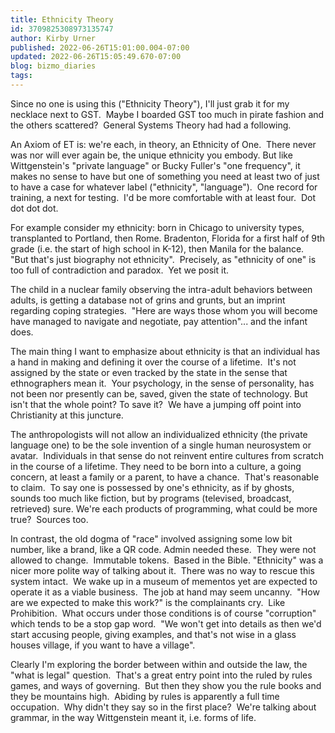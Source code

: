 ```yaml
---
title: Ethnicity Theory
id: 3709825308973135747
author: Kirby Urner
published: 2022-06-26T15:01:00.004-07:00
updated: 2022-06-26T15:05:49.670-07:00
blog: bizmo_diaries
tags: 
---
```


Since no one is using this ("Ethnicity Theory"), I'll just grab it for my necklace next to GST.  Maybe I boarded GST too much in pirate fashion and the others scattered?  General Systems Theory had had a following.

An Axiom of ET is: we're each, in theory, an Ethnicity of One.  There never was nor will ever again be, the unique ethnicity you embody. But like Wittgenstein's "private language" or Bucky Fuller's "one frequency", it makes no sense to have but one of something you need at least two of just to have a case for whatever label ("ethnicity", "language").  One record for training, a next for testing.  I'd be more comfortable with at least four.  Dot dot dot dot.

For example consider my ethnicity: born in Chicago to university types, transplanted to Portland, then Rome. Bradenton, Florida for a first half of 9th grade (i.e. the start of high school in K-12), then Manila for the balance.  "But that's just biography not ethnicity".  Precisely, as "ethnicity of one" is too full of contradiction and paradox.  Yet we posit it.

The child in a nuclear family observing the intra-adult behaviors between adults, is getting a database not of grins and grunts, but an imprint regarding coping strategies.  "Here are ways those whom you will become have managed to navigate and negotiate, pay attention"... and the infant does.

The main thing I want to emphasize about ethnicity is that an individual has a hand in making and defining it over the course of a lifetime.  It's not assigned by the state or even tracked by the state in the sense that ethnographers mean it.  Your psychology, in the sense of personality, has not been nor presently can be, saved, given the state of technology. But isn't that the whole point? To save it?  We have a jumping off point into Christianity at this juncture.

The anthropologists will not allow an individualized ethnicity (the private language one) to be the sole invention of a single human neurosystem or avatar.  Individuals in that sense do not reinvent entire cultures from scratch in the course of a lifetime. They need to be born into a culture, a going concern, at least a family or a parent, to have a chance.  That's reasonable to claim.  To say one is possessed by one's ethnicity, as if by ghosts, sounds too much like fiction, but by programs (televised, broadcast, retrieved) sure. We're each products of programming, what could be more true?  Sources too.

In contrast, the old dogma of "race" involved assigning some low bit number, like a brand, like a QR code. Admin needed these.  They were not allowed to change.  Immutable tokens.  Based in the Bible. "Ethnicity" was a nicer more polite way of talking about it.  There was no way to rescue this system intact.  We wake up in a museum of mementos yet are expected to operate it as a viable business.  The job at hand may seem uncanny.  "How are we expected to make this work?" is the complainants cry.  Like Prohibition.  What occurs under those conditions is of course "corruption" which tends to be a stop gap word.  "We won't get into details as then we'd start accusing people, giving examples, and that's not wise in a glass houses village, if you want to have a village".

Clearly I'm exploring the border between within and outside the law, the "what is legal" question.  That's a great entry point into the ruled by rules games, and ways of governing.  But then they show you the rule books and they be mountains high.  Abiding by rules is apparently a full time occupation.  Why didn't they say so in the first place?  We're talking about grammar, in the way Wittgenstein meant it, i.e. forms of life.